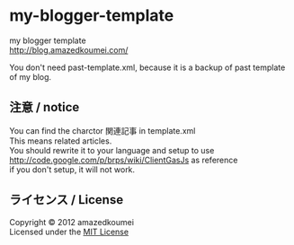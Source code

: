my-blogger-template
===================

my blogger template  
http://blog.amazedkoumei.com/  

You don't need past-template.xml, because it is a backup of past template of my blog.

注意 / notice
---------------
You can find the charctor 関連記事 in template.xml  
This means related articles.  
You should rewrite it to your language and setup to use http://code.google.com/p/brps/wiki/ClientGasJs as reference  
if you don't setup, it will not work.  

ライセンス / License
----------
Copyright &copy; 2012 amazedkoumei  
Licensed under the [MIT License][mit]
 
[MIT]: http://www.opensource.org/licenses/mit-license.php
